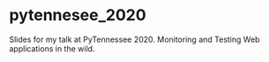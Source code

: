 # pytennesee_2020
Slides for my talk at PyTennessee 2020. Monitoring and Testing Web applications in the wild.
